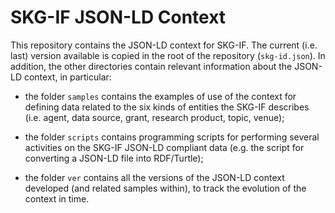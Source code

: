 # SKG-IF JSON-LD Context

This repository contains the JSON-LD context for SKG-IF. The current (i.e. last) version available is copied in the root of the repository (`skg-id.json`). In addition, the other directories contain relevant information about the JSON-LD context, in particular:

* the folder `samples` contains the examples of use of the context for defining data related to the six kinds of entities the SKG-IF describes (i.e. agent, data source, grant, research product, topic, venue);

* the folder `scripts` contains programming scripts for performing several activities on the SKG-IF JSON-LD compliant data (e.g. the script for converting a JSON-LD file into RDF/Turtle);

* the folder `ver` contains all the versions of the JSON-LD context developed (and related samples within), to track the evolution of the context in time.